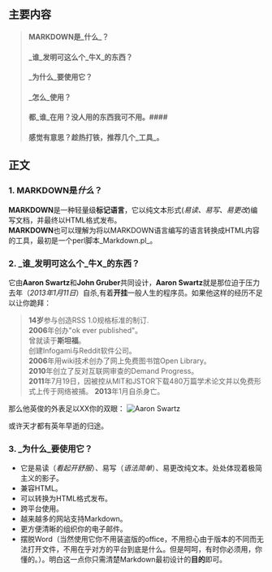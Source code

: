 ## 主要内容 ##
>#### MARKDOWN是_什么_？ ####
>#### _谁_发明可这么个_牛X_的东西？ ####
>#### _为什么_要使用它？ ####
>#### _怎么_使用？ ####
>#### 都_谁_在用？没人用的东西我可不用。####
>#### 感觉有意思？趁热打铁，推荐几个_工具_。 ####

## 正文 ##
### 1. MARKDOWN是*什么*？ ###
**MARKDOWN**是一种轻量级**标记语言**，它以纯文本形式(_易读、易写、易更改_)编写文档，并最终以HTML格式发布。    
**MARKDOWN**也可以理解为将以MARKDOWN语言编写的语言转换成HTML内容的工具，最初是一个perl脚本_Markdown.pl_。    

### 2. _谁_发明可这么个_牛X_的东西？ ###
它由**Aaron Swartz**和**John Gruber**共同设计，**Aaron Swartz**就是那位迫于压力去年（_2013年1月11日_）自杀,有着**开挂**一般人生的程序员。如果他这样的经历不足以让你跪拜：
>**14岁**参与创造RSS 1.0规格标准的制订.   
>**2006**年创办"ok ever published"。   
>曾就读于**斯坦福**。   
>创建Infogami与Reddit软件公司。   
>**2006**年用wiki技术创办了网上免费图书馆Open Library。   
>**2010**年创立了反对互联网审查的Demand Progress。   
>**2011**年7月19日，因被控从MIT和JSTOR下载480万篇学术论文并以免费形式上传于网络被捕。
>**2013**年1月自杀身亡。    

那么他英俊的外表足以XX你的双眼：
![Aaron Swartz](https://github.com/younghz/Markdown/raw/master/Res/Aaron_Swartz.jpg) 

或许天才都有英年早逝的归途。

### 3. _为什么_要使用它？ ###
- 它是易读（_看起开舒服_）、易写（_语法简单_）、易更改纯文本。处处体现着极简主义的影子。
- 兼容HTML。
- 可以转换为HTML格式发布。
- 跨平台使用。
- 越来越多的网站支持Markdown。
- 更方便清晰的组织你的电子邮件。
- 摆脱Word（当然使用它你不用装盗版的office，不用担心由于版本的不同而无法打开文件，不用在乎对方的平台到底是什么。但是呵呵，有时你必须用，你懂的。）。明白这一点你只需清楚Markdown最初设计的**目的**即可。    
